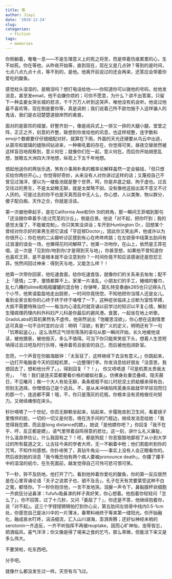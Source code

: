 ```yaml
---
title: 等
author: Jiayi
date: '2019-12-24'
slug:
categories:
  - Fiction
tags:
  - memories
---
```


你侧躺着，奄奄一息——不是生理意义上的死之将至，而是带着伤痕累累的心，生不如死。你在等他，从昨夜开始等，直到现在，现在又是几点钟？等到的是时间，七点八点九点十点，等不到的，是他。他离开前说过的还会再来，还答应会带着你爱吃的酸鱼。  

感觉枕头湿湿的，是眼泪吗？想打电话给他——你知道你可以拨他的号码，给他发消息，甚至发email，他不会嫌你烦的；可你不愿意，为什么？讲不出答案，只留下一种孟姜女哭长城的悲凉，千千万万人听到这哭声，唯他没有机会听。他说过他最不喜欢等，现在倒是要你等，真是讽刺；我们说着己所不欲勿施于人这样骗人的鬼话，我们是衣冠楚楚道貌岸然的禽兽。  

面对的是窗帘的褶皱，好整齐划一，像是阅兵式上一排又一排的大腿小腿，堂堂之阵，正正之齐，刻意的齐整，联想到你发给他的讯息，也这样规整，连字数和emoji个数都要仔仔细细配对好。就算在下雨，外面的天光还硬要从乌云中出逃，从窗帘和玻璃的缝隙间钻进来，一种嘶吼着的存在，你觉得可笑，昼夜交替居然被这样盲目地观察到，意义何在；就像你们在一起，意义何在。而后你开始胡思乱想，放眼五大洲四大洋地想，纵观上下五千年地想。  

想起他送你的两张乐透，煞有介事用朴素的概率论解释虽然一定会输钱，「但只想买给你两份开心。」你觉得好奇妙，从来没有人对你讲过这样的话；又蔑视自己不曾见过海洋，便以为一塘鱼池就是整个世界，呵，你是井底之蛙、拘于虚也。过去交往过的男生，不是太幼稚无聊，就是太桀骜不驯，没有像他这般出其不意又不讨人厌的。可是过去的你不也是天真而目中无人么，你心想，人以类聚、物以群分，傻子配白痴，天作之合，你就是活该。  

第一次被他牵起手，是在California Ave和5th St的转角，那一瞬间王菲唱到那句「还没跟你牵着手/走过荒芜的沙丘」，倒是应景。他说「对不起，把你吓到；我的感觉太强了，不能被克制」，你只笑笑没讲话；车开到Huntington Dr.，回想某个曾经对你示好的笨男生把它读成「亨廷顿Doctor」，因此你又笑出声，他或许以为你很开心；你在他的二尖瓣听诊区摸到有心在咚咚咚跳；在左锁骨中线第五肋间有过浪漫的误会一场，也懒得花时间解释了。他第一次吻你，在山上，依然是王菲在唱，这一次是「见到你/吻到你/才是得到天与地」，你甚至想，如果他不曾知道你也喜欢王菲，是不是根本就不会注意到你？一时间你竟不知应该感谢还是怨怼王菲。恍然间回过神来：得到天与地，又能怎么样？！  

他第一次带你回家，他吃速食面，给你吃速食饭，就像你们的关系来去匆匆；配不上「感情」二字，激情都算不上。家里一片凌乱，小朋友们的手工，蜷缩的餐巾，乱七八糟的slime和瓶瓶罐罐的混合物；你弹琴，莫扎特变奏曲k265也只记得头几个小节，他笑语盈盈地走出厨房，一时间你竟恍惚，不知他把你当情人还是女儿。看到全家合影你的心终于终于终于咯噔了一下，这种症状临床上诊断为室性早搏，大抵不需要特殊治疗——每当内心凌乱时就背诵以前学过的知识以平复心情，解剖生理病理药理内科外科妇产儿科是你最后的避风港。食罢，一起坐在地上听歌，GradoLabs的耳机果然名不虚传。他突然说出「饱暖思淫欲」，你心想在这剧情里这可真是一句不合时宜的台词：明明「淫欲」有更广义的定义，明明还有下一句「饥寒起盗心」，这么浩然正气坦坦荡荡的语句从那一瞬间开始，长久地被他误读，被他猥亵，被他毁灭，多么不值得。可当下你只能笑笑低下头，想着人生苦短呐得过且过吧及时行乐呀，唾弃着苟且偷安的自己，而后被他抱进卧室。  

忽而，一个声音在你脑海敲钟：「太盲目了，这样继续下去没有意义。」你跳起来，一边打开电脑查今天的回程机票，一边整理行李。你发消息给好朋友「没意思，我想回去了，想和他分开了。」，得到回复「？！」， 你又啧啧道「可是机票太贵我太穷」， 「哈！我们是连买菜都要看价格的蝼蚁社畜」。仿佛身处重峦叠嶂，隐天蔽日，不见曦月；做一个大人有些无聊，条条框框不如儿时挖泥土抓蛤蟆来得有劲，但别无选择。你憎恨自己是个逃兵。不，是从未冲锋陷阵英勇杀敌就早早铩羽而归的那一个，连逃都不算！哦，不，你只是落灰的花瓶，你根本没有资格做任何努力。又继续瘫倒在床头。  

秒针嘀嗒了一个世纪，你百无聊赖坐起来，站起来，步履拖沓到卫生间，看着镜子里憔悴的脸，一切的一切又是何苦。倚在洗手间的门框边，继续发消息给她：「我觉得我在嫖，而且是long distance的嫖」，她说「是他嫖你吧？」你回复「我不在乎，哼，反正都是嫖」，语气里带着自鸣得意的悲壮。这一刻，讲什么礼义廉耻，什么温良恭俭让，什么我固有之？！呸，都是狗屁！你恶狠狠地鄙视了从小到大学过的所有载道之文，让古往今来的学者大师，无一不躺着中枪；他们若能听到你的咒骂，不知作何感想。你扑哧笑了，真钻牛角尖——事实上没有人会正眼看你的。然后收到她的消息「我今晚恐怕有两个病人要被pronounce death」，你攥了攥手中的湿湿的纸巾，在生死面前，越发觉得自己可怜可悲可恨可笑。  

下一秒，猝不及防地，他打开了门，看到他拎着你爱吃的酸鱼，你的第一反应居然是在心里背诵论语「夫子之说君子也，驷不及舌」，孔子在天有灵要蒙受这种不白之冤，都怪你。下一秒你抱住他，一言不发地哭。泪腺一声令下，鼻黏膜杯状细胞一齐疯狂分泌鼻涕：fufufu吸鼻涕的样子真好笑，你心想着。他抱着你轻轻问「怎么了」，你不回答，过了十几秒，又问「委屈了？」，你还是不答，他继续抱着你，说「对不起」。这三个字铿铿锵锵拍打到你心尖，第五肋间左锁骨中线内0.5-1cm处，你感觉自己是冰川中的一片薄冰，春寒料峭终于等来第一缕阳光。你开始融化，融成泉水叮咚，涓涓细流，汇入山川湖海，澎湃奔腾；还好似神经末梢的serotonin一齐造反，一齐不听指挥不再被reuptake，因而心旷神怡，宠辱皆忘，把酒临风，喜气洋洋；你又像是得了嗟来之食的乞丐，那么卑微，但能活下来又是多么伟大。  

不要哭啦，吃东西吧。  

分手吧。  

就像什么都没发生过一样。天空有鸟飞过。  
